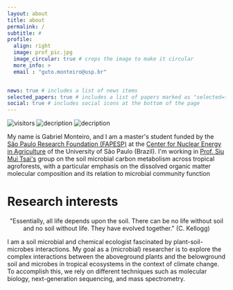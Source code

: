 ```yaml
---
layout: about
title: about
permalink: /
subtitle: #
profile:
  align: right
  image: prof_pic.jpg
  image_circular: true # crops the image to make it circular
  more_info: > 
  email : "guto.monteiro@usp.br"


news: true # includes a list of news items
selected_papers: true # includes a list of papers marked as "selected={true}"
social: true # includes social icons at the bottom of the page
---
```


![visitors](https://visitor-badge.laobi.icu/badge?page_id=guto-monteiro.guto-monteiro)
![decription](https://img.shields.io/badge/Language-Python-green)
![decription](https://img.shields.io/badge/Language-R-blue)


My name is Gabriel Monteiro, and I am a master's student funded by the [São Paulo Research Foundation (FAPESP)](https://fapesp.br/en) at the [Center for Nuclear Energy in Agriculture](http://www.cena.usp.br/) of the University of São Paulo (Brazil). I'm working in [Prof. Siu Mui Tsai's](https://bv.fapesp.br/en/pesquisador/216/tsai-siu-mui/) group on the soil microbial carbon metabolism across tropical agroforests, with a particular emphasis on the dissolved organic matter molecular composition and its relation to microbial community function

Research interests
======
<p style="text-align: center;">"Essentially, all life depends upon the soil. There can be no life without soil and no soil without life. They have evolved together." 
  (C. Kellogg)</p>
  
I am a soil microbial and chemical ecologist fascinated by plant-soil-microbes interactions. My goal as a (microbial) researcher is to explore the complex interactions between the aboveground plants and the belowground soil and microbes in tropical ecosystems in the context of climate change. To accomplish this, we rely on different techniques such as molecular biology, next-generation sequencing, and mass spectrometry.

